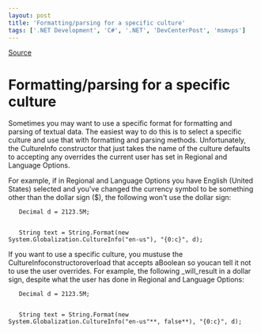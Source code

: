 ```yaml
---
layout: post
title: 'Formatting/parsing for a specific culture'
tags: ['.NET Development', 'C#', '.NET', 'DevCenterPost', 'msmvps']
---
```

[Source](http://blogs.msmvps.com/peterritchie/2007/12/27/formatting-parsing-for-a-specific-culture/ "Permalink to Formatting/parsing for a specific culture")

# Formatting/parsing for a specific culture

Sometimes you may want to use a specific format for formatting and parsing of textual data. The easiest way to do this is to select a specific culture and use that with formatting and parsing methods. Unfortunately, the CultureInfo constructor that just takes the name of the culture defaults to accepting any overrides the current user has set in Regional and Language Options.

For example, if in Regional and Language Options you have English (United States) selected and you've changed the currency symbol to be something other than the dollar sign ($), the following won't use the dollar sign:

  

    
    
       Decimal d = 2123.5M;
    
    
       String text = String.Format(new System.Globalization.CultureInfo("en-us"), "{0:c}", d);

If you want to use a specific culture, you mustuse the CultureInfoconstructoroverload that accepts aBoolean so youcan tell it not to use the user overrides. For example, the following _will_result in a dollar sign, despite what the user has done in Regional and Language Options:

  

    
    
       Decimal d = 2123.5M;
    
    
       String text = String.Format(new System.Globalization.CultureInfo("en-us"**, false**), "{0:c}", d);




